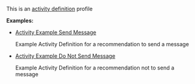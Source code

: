 This is an [activity definition](profiles.html#activity-profiles) profile

**Examples:**

*  [Activity Example Send Message](ActivityDefinition-activity-example-sendmessage.html)

    Example Activity Definition for a recommendation to send a message

*   [Activity Example Do Not Send Message](ActivityDefinition-activity-example-donotsendmessage.html)

    Example Activity Definition for a recommendation not to send a message